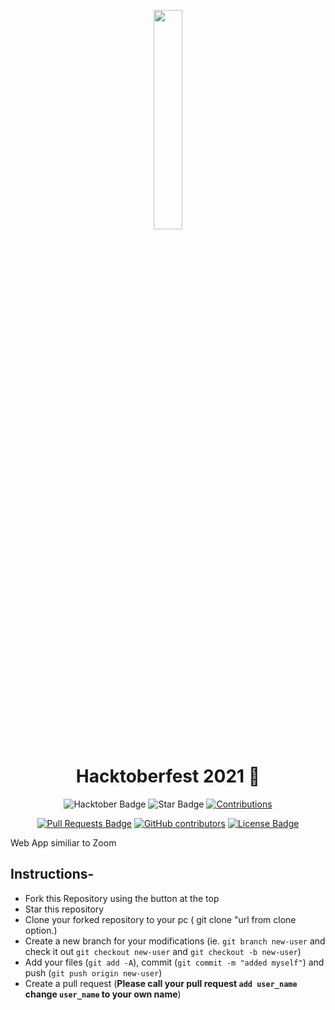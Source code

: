 
<p align="center">
    <a href="https://hacktoberfest.digitalocean.com/">
        <img src="https://raw.githubusercontent.com/keshavsingh4522/hacktoberfest2021/35fc6060c5ddead5792f29a2437fea160dbe9804/Assets/logo-hacktoberfest-full.f42e3b1.svg" width="30%">
    </a>
</p>

<h1 align="center"> Hacktoberfest 2021 🎉</h1>

<div align="center">
  
<img src="https://img.shields.io/badge/hacktoberfest-2021-blueviolet" alt="Hacktober Badge"/>
 <img src="https://img.shields.io/static/v1?label=%F0%9F%8C%9F&message=If%20Useful&style=style=flat&color=BC4E99" alt="Star Badge"/>
 <a href="https://github.com/ramdevcm" ><img src="https://img.shields.io/badge/Contributions-welcome-violet.svg?style=flat&logo=git" alt="Contributions" /></a>

<a href="https://github.com/ramdevcm/zoomclone/pulls"><img src="https://img.shields.io/github/issues-pr/ramdevcm/zoomclone" alt="Pull Requests Badge"/></a>
<a href="https://github.com/ramdevcm/zoomclone/graphs/contributors">
<img alt="GitHub contributors" src="https://img.shields.io/github/contributors/ramdevcm/zoomclone?color=2b9348"></a>
<a href="https://github.com/ramdevcm/zoomclone/blob/master/LICENSE"><img src="https://img.shields.io/github/license/ramdevcm/zoomclone?color=2b9348" alt="License Badge"/></a>

</div>

Web App similiar to Zoom


## Instructions-

- Fork this Repository using the button at the top
- Star this repository
- Clone your forked repository to your pc ( git clone "url from clone option.)
- Create a new branch for your modifications (ie. `git branch new-user` and check it out `git checkout new-user` and `git checkout -b new-user`)
- Add your files (`git add -A`), commit (`git commit -m "added myself"`) and push (`git push origin new-user`)
- Create a pull request (**Please call your pull request `add user_name` change `user_name` to your own name**)

